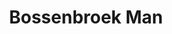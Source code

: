 ---
address: Kerkstraat 21
title: Bossenbroek Man
city: Voorthuizen
zip: 3781 GA
country: Netherlands
lat: 52.188623
lng: 5.607134
phone: 0342-471378
email: facturen@bossenbroekman.nl
url: 
---